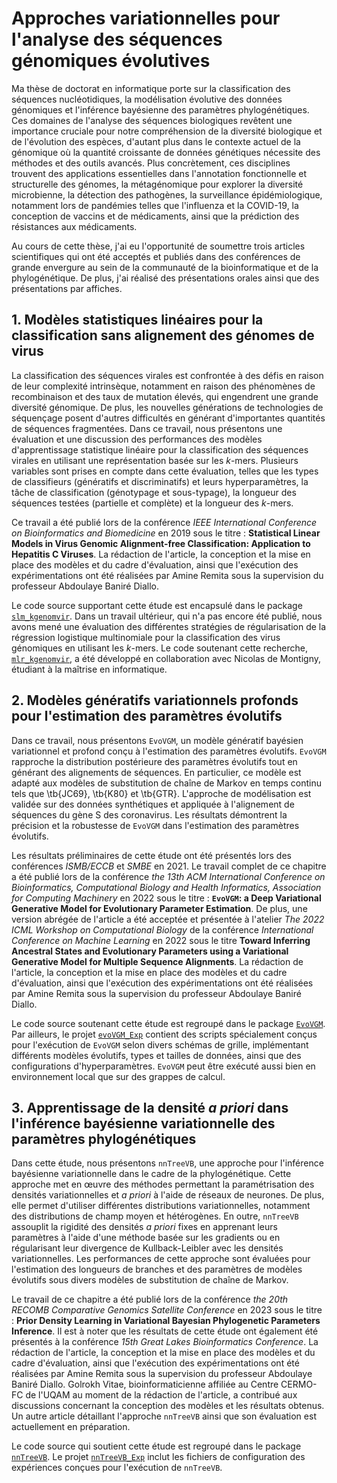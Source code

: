 # Approches variationnelles pour l'analyse des séquences génomiques évolutives

Ma thèse de doctorat en informatique porte sur la classification des séquences nucléotidiques, la modélisation évolutive des données génomiques et l'inférence bayésienne des paramètres phylogénétiques. Ces domaines de l'analyse des séquences biologiques revêtent une importance cruciale pour notre compréhension de la diversité biologique et de l'évolution des espèces, d'autant plus dans le contexte actuel de la génomique où la quantité croissante de données génétiques nécessite des méthodes et des outils avancés. Plus concrètement, ces disciplines trouvent des applications essentielles dans l'annotation fonctionnelle et structurelle des génomes, la métagénomique pour explorer la diversité microbienne, la détection des pathogènes, la surveillance épidémiologique, notamment lors de pandémies telles que l'influenza et la COVID-19, la conception de vaccins et de médicaments, ainsi que la prédiction des résistances aux médicaments.

Au cours de cette thèse, j'ai eu l'opportunité de soumettre trois articles scientifiques qui ont été acceptés et publiés dans des conférences de grande envergure au sein de la communauté de la bioinformatique et de la phylogénétique. De plus, j'ai réalisé des présentations orales ainsi que des présentations par affiches.

## 1. Modèles statistiques linéaires pour la classification sans alignement des génomes de virus
La classification des séquences virales est confrontée à des défis en raison de leur complexité intrinsèque, notamment en raison des phénomènes de recombinaison et des taux de mutation élevés, qui engendrent une grande diversité génomique.
De plus, les nouvelles générations de technologies de séquençage posent d'autres difficultés en générant d'importantes quantités de séquences fragmentées.
Dans ce travail, nous présentons une évaluation et une discussion des performances des modèles d'apprentissage statistique linéaire pour la classification des séquences virales en utilisant une représentation basée sur les *k*-mers.
Plusieurs variables sont prises en compte dans cette évaluation, telles que les types de classifieurs (génératifs et discriminatifs) et leurs hyperparamètres, la tâche de classification (génotypage et sous-typage), la longueur des séquences testées (partielle et complète) et la longueur des *k*-mers.

Ce travail a été publié lors de la conférence *IEEE International Conference on Bioinformatics and Biomedicine* en 2019 sous le titre : **Statistical Linear Models in Virus Genomic Alignment-free Classification: Application to Hepatitis C Viruses**.
La rédaction de l'article, la conception et la mise en place des modèles et du cadre d'évaluation, ainsi que l'exécution des expérimentations ont été réalisées par Amine Remita sous la supervision du professeur Abdoulaye Baniré Diallo.

Le code source supportant cette étude est encapsulé dans le package [`slm_kgenomvir`](https://github.com/maremita/slm_kgenomvir). 
Dans un travail ultérieur, qui n'a pas encore été publié, nous avons mené une évaluation des différentes stratégies de régularisation de la régression logistique multinomiale pour la classification des virus génomiques en utilisant les *k*-mers. 
Le code soutenant cette recherche, [`mlr_kgenomvir`](https://github.com/maremita/mlr_kgenomvir), a été développé en collaboration avec Nicolas de Montigny, étudiant à la maîtrise en informatique.

## 2. Modèles génératifs variationnels profonds pour l'estimation des paramètres évolutifs
Dans ce travail, nous présentons `EvoVGM`, un modèle génératif bayésien variationnel et profond conçu à l'estimation des paramètres évolutifs. 
`EvoVGM` rapproche la distribution postérieure des paramètres évolutifs tout en générant des alignements de séquences. 
En particulier, ce modèle est adapté aux modèles de substitution de chaîne de Markov en temps continu tels que \tb{JC69}, \tb{K80} et \tb{GTR}. 
L'approche de modélisation est validée sur des données synthétiques et appliquée à l'alignement de séquences du gène S des coronavirus. 
Les résultats démontrent la précision et la robustesse de `EvoVGM` dans l'estimation des paramètres évolutifs.

Les résultats préliminaires de cette étude ont été présentés lors des conférences *ISMB/ECCB* et *SMBE* en 2021.
Le travail complet de ce chapitre a été publié lors de la conférence *the 13th ACM International Conference on Bioinformatics, Computational Biology and Health Informatics, Association for Computing Machinery* en 2022 sous le titre : **`EvoVGM`: a Deep Variational Generative Model for Evolutionary Parameter Estimation**.
De plus, une version abrégée de l'article a été acceptée et présentée à l'atelier  *The 2022 ICML Workshop on Computational Biology* de la conférence *International Conference on Machine Learning* en 2022 sous le titre **Toward Inferring Ancestral States and Evolutionary Parameters using a Variational Generative Model for Multiple Sequence Alignments**.
La rédaction de l'article, la conception et la mise en place des modèles et du cadre d'évaluation, ainsi que l'exécution des expérimentations ont été réalisées par Amine Remita sous la supervision du professeur Abdoulaye Baniré Diallo.

Le code source soutenant cette étude est regroupé dans le package [`EvoVGM`](https://github.com/maremita/evoVGM). Par ailleurs, le projet [`evoVGM_Exp`](https://github.com/maremita/evoVGM_Exp) contient des scripts spécialement conçus pour l'exécution de `EvoVGM` selon divers schémas de grille, implémentant différents modèles évolutifs, types et tailles de données, ainsi que des configurations d'hyperparamètres. 
`EvoVGM` peut être exécuté aussi bien en environnement local que sur des grappes de calcul.

## 3. Apprentissage de la densité *a priori* dans l'inférence bayésienne variationnelle des paramètres phylogénétiques
Dans cette étude, nous présentons `nnTreeVB`, une approche pour l'inférence bayésienne variationnelle dans le cadre de la phylogénétique.
Cette approche met en œuvre des méthodes permettant la paramétrisation des densités variationnelles et *a priori* à l'aide de réseaux de neurones.
De plus, elle permet d'utiliser différentes distributions variationnelles, notamment des distributions de champ moyen et hétérogènes. 
En outre, `nnTreeVB` assouplit la rigidité des densités *a priori* fixes en apprenant leurs paramètres à l'aide d'une méthode basée sur les gradients ou en régularisant leur divergence de Kullback-Leibler avec les densités variationnelles.
Les performances de cette approche sont évaluées pour l'estimation des longueurs de branches et des paramètres de modèles évolutifs sous divers modèles de substitution de chaîne de Markov. 

Le travail de ce chapitre a été publié lors de la conférence *the 20th RECOMB Comparative Genomics Satellite Conference* en 2023 sous le titre : **Prior Density Learning in Variational Bayesian Phylogenetic Parameters Inference**.
Il est à noter que les résultats de cette étude ont également été présentés à la conférence *15th Great Lakes Bioinformatics Conference*.
La rédaction de l'article, la conception et la mise en place des modèles et du cadre d'évaluation, ainsi que l'exécution des expérimentations ont été réalisées par Amine Remita sous la supervision du professeur Abdoulaye Baniré Diallo. 
Golrokh Vitae, bioinformaticienne affiliée au Centre CERMO-FC de l'UQAM au moment de la rédaction de l'article, a contribué aux discussions concernant la conception des modèles et les résultats obtenus. 
Un autre article détaillant l'approche `nnTreeVB` ainsi que son évaluation est actuellement en préparation.

Le code source qui soutient cette étude est regroupé dans le package [`nnTreeVB`](https://github.com/maremita/nnTreeVB).
Le projet [`nnTreeVB_Exp`](https://github.com/maremita/nnTreeVB_Exp) inclut les fichiers de configuration des expériences conçues pour l'exécution de `nnTreeVB`.
